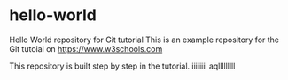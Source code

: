 # hello-world
Hello World repository for Git tutorial
This is an example repository for the Git tutoial on https://www.w3schools.com

This repository is built step by step in the tutorial. 
iiiiiiii
aqlllllllll
